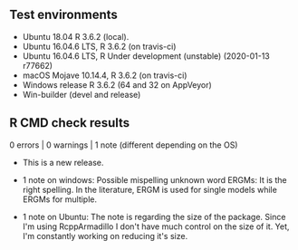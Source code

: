 ## Test environments

* Ubuntu 18.04 R 3.6.2 (local).
* Ubuntu 16.04.6 LTS, R 3.6.2 (on travis-ci)
* Ubuntu 16.04.6 LTS, R Under development (unstable) (2020-01-13 r77662)
* macOS Mojave 10.14.4, R 3.6.2 (on travis-ci)
* Windows release R 3.6.2 (64 and 32 on AppVeyor)
* Win-builder (devel and release)

## R CMD check results

0 errors | 0 warnings | 1 note (different depending on the OS)

* This is a new release.

* 1 note on windows: Possible mispelling unknown word ERGMs: It is the right
  spelling. In the literature, ERGM is used for single models while ERGMs for
  multiple.

* 1 note on Ubuntu: The note is regarding the size of the package. Since I'm
  using RcppArmadillo I don't have much control on the size of it. Yet, I'm
  constantly working on reducing it's size.
  
